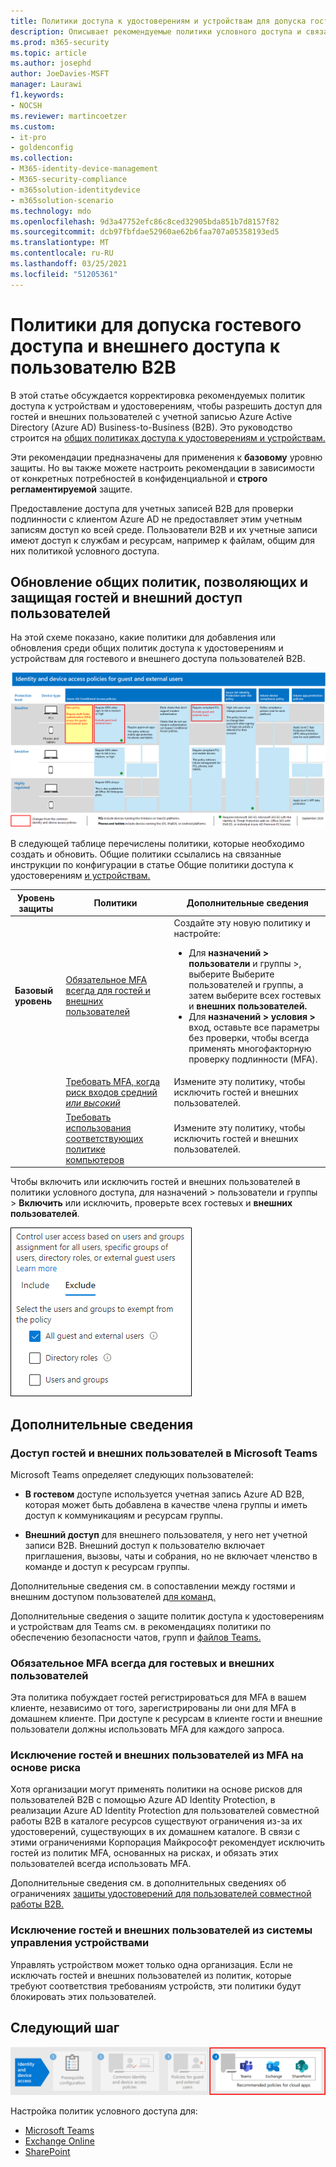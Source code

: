 ```yaml
---
title: Политики доступа к удостоверениям и устройствам для допуска гостей и внешних пользователей B2B - Microsoft 365 для корпоративных | Документы Майкрософт
description: Описывает рекомендуемые политики условного доступа и связанные политики защиты доступа гостей и внешних пользователей.
ms.prod: m365-security
ms.topic: article
ms.author: josephd
author: JoeDavies-MSFT
manager: Laurawi
f1.keywords:
- NOCSH
ms.reviewer: martincoetzer
ms.custom:
- it-pro
- goldenconfig
ms.collection:
- M365-identity-device-management
- M365-security-compliance
- m365solution-identitydevice
- m365solution-scenario
ms.technology: mdo
ms.openlocfilehash: 9d3a47752efc86c8ced32905bda851b7d8157f82
ms.sourcegitcommit: dcb97fbfdae52960ae62b6faa707a05358193ed5
ms.translationtype: MT
ms.contentlocale: ru-RU
ms.lasthandoff: 03/25/2021
ms.locfileid: "51205361"
---
```

# <a name="policies-for-allowing-guest-access-and-b2b-external-user-access"></a>Политики для допуска гостевого доступа и внешнего доступа к пользователю B2B

В этой статье обсуждается корректировка рекомендуемых политик доступа к устройствам и удостоверениям, чтобы разрешить доступ для гостей и внешних пользователей с учетной записью Azure Active Directory (Azure AD) Business-to-Business (B2B). Это руководство строится на [общих политиках доступа к удостоверениям и устройствам.](identity-access-policies.md)

Эти рекомендации предназначены для применения к **базовому** уровню защиты. Но вы также можете настроить рекомендации в  зависимости от конкретных потребностей в конфиденциальной и **строго регламентируемой** защите.

Предоставление доступа для учетных записей B2B для проверки подлинности с клиентом Azure AD не предоставляет этим учетным записям доступ ко всей среде. Пользователи B2B и их учетные записи имеют доступ к службам и ресурсам, например к файлам, общим для них политикой условного доступа.

## <a name="updating-the-common-policies-to-allow-and-protect-guests-and-external-user-access"></a>Обновление общих политик, позволяющих и защищая гостей и внешний доступ пользователей

На этой схеме показано, какие политики для добавления или обновления среди общих политик доступа к удостоверениям и устройствам для гостевого и внешнего доступа пользователей B2B.

[![Сводка обновлений политики для защиты гостевого доступа](../../media/microsoft-365-policies-configurations/identity-access-ruleset-guest.png)](https://github.com/MicrosoftDocs/microsoft-365-docs/raw/public/microsoft-365/media/microsoft-365-policies-configurations/identity-access-ruleset-guest.png)

В следующей таблице перечислены политики, которые необходимо создать и обновить. Общие политики ссылались на связанные инструкции по конфигурации в статье Общие политики доступа к удостоверениям [и устройствам.](identity-access-policies.md)

|Уровень защиты|Политики|Дополнительные сведения|
|---|---|---|
|**Базовый уровень**|[Обязательное MFA всегда для гостей и внешних пользователей](identity-access-policies.md#require-mfa-based-on-sign-in-risk)|Создайте эту новую политику и настройте: <ul><li>Для **назначений > пользователи** и группы >, выберите Выберите пользователей и группы, а затем выберите всех гостевых и **внешних пользователей.** </li><li>Для **назначений > условия >** вход, оставьте все параметры без проверки, чтобы всегда применять многофакторную проверку подлинности (MFA).</li></ul>|
||[Требовать MFA, когда риск входов средний *или* *высокий*](identity-access-policies.md#require-mfa-based-on-sign-in-risk)|Измените эту политику, чтобы исключить гостей и внешних пользователей.|
||[Требовать использования соответствующих политике компьютеров](identity-access-policies.md#require-compliant-pcs-but-not-compliant-phones-and-tablets)|Измените эту политику, чтобы исключить гостей и внешних пользователей.|

Чтобы включить или исключить гостей и внешних пользователей в политики условного доступа, для назначений > пользователи и группы > **Включить** или исключить, проверьте всех гостевых и **внешних пользователей**.

![захват экрана элементов управления для исключения гостей и внешних пользователей](../../media/microsoft-365-policies-configurations/identity-access-exclude-guests-ui.png)

## <a name="more-information"></a>Дополнительные сведения

### <a name="guests-and-external-user-access-with-microsoft-teams"></a>Доступ гостей и внешних пользователей в Microsoft Teams

Microsoft Teams определяет следующих пользователей:

- **В гостевом** доступе используется учетная запись Azure AD B2B, которая может быть добавлена в качестве члена группы и иметь доступ к коммуникациям и ресурсам группы.

- **Внешний доступ** для внешнего пользователя, у него нет учетной записи B2B. Внешний доступ к пользователю включает приглашения, вызовы, чаты и собрания, но не включает членство в команде и доступ к ресурсам группы.

Дополнительные сведения см. в сопоставлении между гостями и внешним доступом пользователей [для команд.](/microsoftteams/communicate-with-users-from-other-organizations#compare-external-and-guest-access)

Дополнительные сведения о защите политик доступа к удостоверениям и устройствам для Teams см. в рекомендациях политики по обеспечению безопасности чатов, групп и [файлов Teams.](teams-access-policies.md)

### <a name="require-mfa-always-for-guest-and-external-users"></a>Обязательное MFA всегда для гостевых и внешних пользователей

Эта политика побуждает гостей регистрироваться для MFA в вашем клиенте, независимо от того, зарегистрированы ли они для MFA в домашнем клиенте. При доступе к ресурсам в клиенте гости и внешние пользователи должны использовать MFA для каждого запроса.

### <a name="excluding-guests-and-external-users-from-risk-based-mfa"></a>Исключение гостей и внешних пользователей из MFA на основе риска

Хотя организации могут применять политики на основе рисков для пользователей B2B с помощью Azure AD Identity Protection, в реализации Azure AD Identity Protection для пользователей совместной работы B2B в каталоге ресурсов существуют ограничения из-за их удостоверений, существующих в их домашнем каталоге. В связи с этими ограничениями Корпорация Майкрософт рекомендует исключить гостей из политик MFA, основанных на рисках, и обязать этих пользователей всегда использовать MFA.

Дополнительные сведения см. в дополнительных сведениях об ограничениях [защиты удостоверений для пользователей совместной работы B2B.](/azure/active-directory/identity-protection/concept-identity-protection-b2b#limitations-of-identity-protection-for-b2b-collaboration-users)

### <a name="excluding-guests-and-external-users-from-device-management"></a>Исключение гостей и внешних пользователей из системы управления устройствами

Управлять устройством может только одна организация. Если не исключать гостей и внешних пользователей из политик, которые требуют соответствия требованиям устройств, эти политики будут блокировать этих пользователей.

## <a name="next-step"></a>Следующий шаг

![Шаг 4. Политики для облачных приложений Microsoft 365](../../media/microsoft-365-policies-configurations/identity-device-access-steps-next-step-4.png)

Настройка политик условного доступа для:

- [Microsoft Teams](teams-access-policies.md)
- [Exchange Online](secure-email-recommended-policies.md)
- [SharePoint](sharepoint-file-access-policies.md)